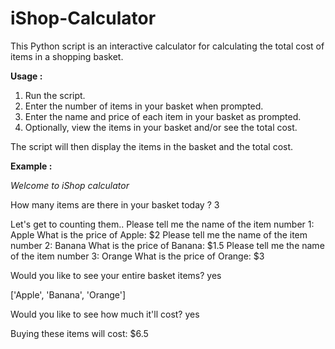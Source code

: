 # **iShop-Calculator**

This Python script is an interactive calculator for calculating the total cost of items in a shopping basket.

**Usage :**

1. Run the script.
2. Enter the number of items in your basket when prompted.
3. Enter the name and price of each item in your basket as prompted.
4. Optionally, view the items in your basket and/or see the total cost.

The script will then display the items in the basket and the total cost.

**Example :**

*Welcome to iShop calculator*

How many items are there in your basket today ? 3

Let's get to counting them..
Please tell me the name of the item number 1: Apple
What is the price of Apple: $2
Please tell me the name of the item number 2: Banana
What is the price of Banana: $1.5
Please tell me the name of the item number 3: Orange
What is the price of Orange: $3

Would you like to see your entire basket items? yes

['Apple', 'Banana', 'Orange']

Would you like to see how much it'll cost? yes

Buying these items will cost: $6.5

